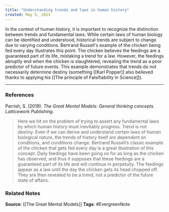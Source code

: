 ```yaml
---
title: "Understanding trends and laws in human history"
created: May 5, 2023
---
```


In the context of human history, it is important to recognize the distinction between trends and fundamental laws. While certain laws of human biology can be identified and understood, historical trends are subject to change due to varying conditions. Bertrand Russell's example of the chicken being fed every day illustrates this point. The chicken believes the feedings are a guaranteed part of its life, mistaking a trend for a law. However, the feedings abruptly end when the chicken is slaughtered, revealing the trend as a poor predictor of future events. This example demonstrates that trends do not necessarily determine destiny (something [[Karl Popper]] also believed thanks to applying his [[The principle of Falsifiability in Science]]).

---
### References

Parrish, S. (2019). _The Great Mental Models: General thinking concepts. Latticework Publishing_.

>  Here we hit on the problem of trying to assert any fundamental laws by which human history must inevitably progress. Trend is not destiny. Even if we can derive and understand certain laws of human biological nature, the trends of history itself are dependent on conditions, and conditions change. Bertrand Russell’s classic example of the chicken that gets fed every day is a great illustration of this concept. Daily feedings have been going on for as long as the chicken has observed, and thus it supposes that these feedings are a guaranteed part of its life and will continue in perpetuity. The feedings appear as a law until the day the chicken gets its head chopped off. They are then revealed to be a trend, not a predictor of the future state of affairs.

### Related Notes
**Source**: [[The Great Mental Models]]
**Tags**: #EvergreenNote